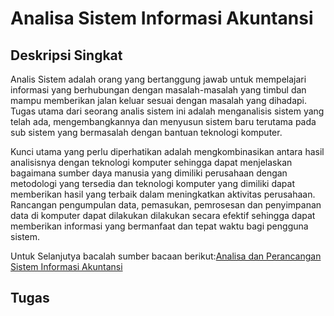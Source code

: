 # Analisa Sistem Informasi Akuntansi

## Deskripsi Singkat
Analis Sistem adalah orang yang bertanggung jawab untuk mempelajari informasi yang berhubungan dengan masalah-masalah yang timbul dan mampu memberikan jalan keluar sesuai
dengan masalah yang dihadapi. Tugas utama dari seorang analis sistem ini adalah menganalisis sistem yang telah ada,
mengembangkannya dan menyusun sistem baru terutama pada sub sistem yang bermasalah dengan bantuan teknologi komputer. 

Kunci utama yang perlu diperhatikan adalah mengkombinasikan antara hasil analisisnya dengan teknologi komputer sehingga dapat menjelaskan bagaimana sumber daya
manusia yang dimiliki perusahaan dengan metodologi yang tersedia dan teknologi komputer yang dimiliki dapat memberikan hasil yang terbaik dalam meningkatkan aktivitas perusahaan. Rancangan
pengumpulan data, pemasukan, pemrosesan dan penyimpanan data di komputer dapat dilakukan dilakukan secara efektif sehingga dapat memberikan informasi yang bermanfaat
dan tepat waktu bagi pengguna sistem.

Untuk Selanjutya bacalah sumber bacaan berikut:[Analisa dan Perancangan Sistem Informasi Akuntansi](./Analisa-Sistem-Akuntansi.pdf)

## Tugas
